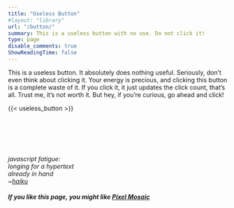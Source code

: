```yaml
---
title: "Useless Button"
#layout: "library"
url: "/button/"
summary: This is a useless button with no use. Do not click it!
type: page
disable_comments: true
ShowReadingTime: false
---
```


This is a useless button. It absolutely does nothing useful. Seriously, don’t even think about clicking it. Your energy is precious, and clicking this button is a complete waste of it. If you click it, it just updates the click count, that’s all. Trust me, it’s not worth it. But hey, if you’re curious, go ahead and click!

 {{< useless_button >}} 


\
\
\
\
\
*javascript fatigue:*  
*longing for a hypertext*  
*already in hand*  
*~[haiku](https://htmx.org/)*




##### If you like this page, you might like [Pixel Mosaic](/mosaic/)
